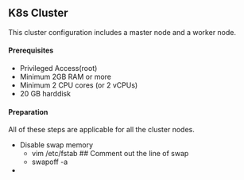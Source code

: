 ## K8s Cluster
This cluster configuration includes a master node and a worker node.
#### Prerequisites
- Privileged Access(root)
- Minimum 2GB RAM or more
- Minimum 2 CPU cores (or 2 vCPUs)
- 20 GB harddisk
#### Preparation
All of these steps are applicable for all the cluster  nodes.
- Disable swap memory
  - vim /etc/fstab                        ## Comment out the line of swap
  - swapoff -a
- 
